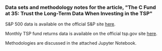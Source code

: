 ### Data sets and methodology notes for the article, "The C Fund at 35: Trust the Long-Term Data When Investing in the TSP"

S&P 500 data is available on the official S&P site [here](https://www.spglobal.com/spdji/en/indices/equity/sp-500/#overview). 

Monthly TSP fund returns data is available on the official tsp.gov site [here](https://www.tsp.gov/fund-performance/). 

Methodologies are discussed in the attached Jupyter Notebook. 

